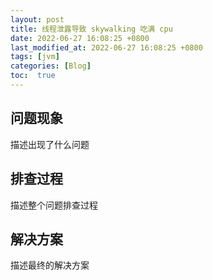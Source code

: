 ```yaml
---
layout: post
title: 线程泄露导致 skywalking 吃满 cpu
date: 2022-06-27 16:08:25 +0800
last_modified_at: 2022-06-27 16:08:25 +0800
tags: [jvm]
categories: [Blog]
toc:  true
---
```


## 问题现象

描述出现了什么问题

## 排查过程

描述整个问题排查过程

## 解决方案

描述最终的解决方案
